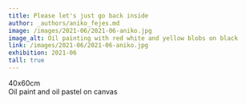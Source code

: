 ```yaml
---
title: Please let's just go back inside
author: _authors/aniko_fejes.md
image: /images/2021-06/2021-06-aniko.jpg
image_alt: Oil painting with red white and yellow blobs on black
link: /images/2021-06/2021-06-aniko.jpg
exhibition: 2021-06
tall: true
---
```


40x60cm <br />
Oil paint and oil pastel on canvas